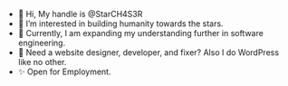 - 👋 Hi, My handle is @StarCH4S3R
- 👀 I’m interested in building humanity towards the stars.
- 🌱 Currently, I am expanding my understanding further in software engineering.
- 💞️ Need a website designer, developer, and fixer? Also I do WordPress like no other.
- ✨ Open for Employment.

<!---
StarCH4S3R/StarCH4S3R is a ✨ special ✨ repository because its `README.md` (this file) appears on your GitHub profile.
You can click the Preview link to take a look at your changes.
--->
